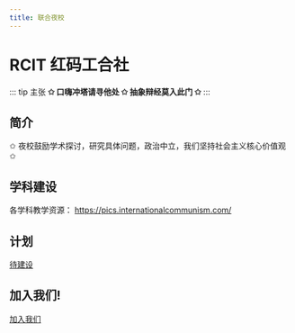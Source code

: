 ```yaml
---
title: 联合夜校
---
```


# RCIT 红码工合社

::: tip 主张
**✩ 口嗨冲塔请寻他处 ✩ 抽象辩经莫入此门 ✩**
:::

## 简介

✩ 夜校鼓励学术探讨，研究具体问题，政治中立，我们坚持社会主义核心价值观 ✩

## 学科建设
各学科教学资源：
https://pics.internationalcommunism.com/

## 计划

[待建设](/archives/plan)

## 加入我们!

[加入我们](/join)
